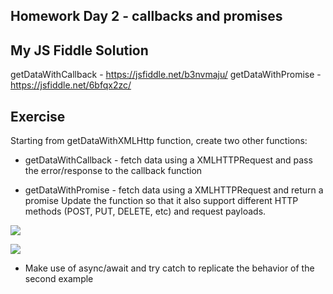 ## Homework Day 2 - callbacks and promises

## My JS Fiddle Solution

getDataWithCallback - https://jsfiddle.net/b3nvmaju/
getDataWithPromise - https://jsfiddle.net/6bfqx2zc/

## Exercise

Starting from getDataWithXMLHttp function, create two other functions:

- getDataWithCallback - fetch data using a XMLHTTPRequest and pass the error/response to the
  callback function

- getDataWithPromise - fetch data using a XMLHTTPRequest and return a promise
  Update the function so that it also support different HTTP methods (POST, PUT, DELETE, etc) and
  request payloads.

![](https://dev.azure.com/wantsome-frontend/00634567-5f81-401d-a661-c1a7795e76d8/_apis/git/repositories/7faba5bc-177a-435a-bd80-606d20efe93c/Items?path=%2F.attachments%2Fimage-6819d767-db19-45d7-8d54-e73b58257987.png&download=false&resolveLfs=true&%24format=octetStream&api-version=5.0-preview.1&sanitize=true&versionDescriptor.version=wikiMaster)

![](https://dev.azure.com/wantsome-frontend/00634567-5f81-401d-a661-c1a7795e76d8/_apis/git/repositories/7faba5bc-177a-435a-bd80-606d20efe93c/Items?path=/.attachments/image-2dbf4a25-35d2-44d3-9823-7fdabea17654.png&download=false&resolveLfs=true&$format=octetStream&api-version=5.0-preview.1&sanitize=true&versionDescriptor.version=wikiMaster)

- Make use of async/await and try catch to replicate the behavior of the second example
